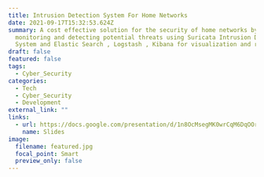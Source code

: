 ```yaml
---
title: Intrusion Detection System For Home Networks
date: 2021-09-17T15:32:53.624Z
summary: A cost effective solution for the security of home networks by
  monitoring and detecting potential threats using Suricata Intrusion Detection
  System and Elastic Search , Logstash , Kibana for visualization and reporting.
draft: false
featured: false
tags:
  - Cyber_Security
categories:
  - Tech
  - Cyber_Security
  - Development
external_link: ""
links:
  - url: https://docs.google.com/presentation/d/1n8OcMsegMK0wrCqM6DqOOri1Ud5AHyEp/edit#slide=id.gdb70e5b088_0_91
    name: Slides
image:
  filename: featured.jpg
  focal_point: Smart
  preview_only: false
---
```

